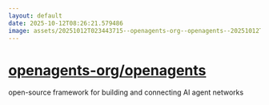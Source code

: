 ```yaml
---
layout: default
date: 2025-10-12T08:26:21.579486
image: assets/20251012T023443715--openagents-org--openagents--20251012T023832028--cropped.png
---
```


# [openagents-org/openagents](https://github.com/openagents-org/openagents)

open-source framework for building and connecting AI agent networks
